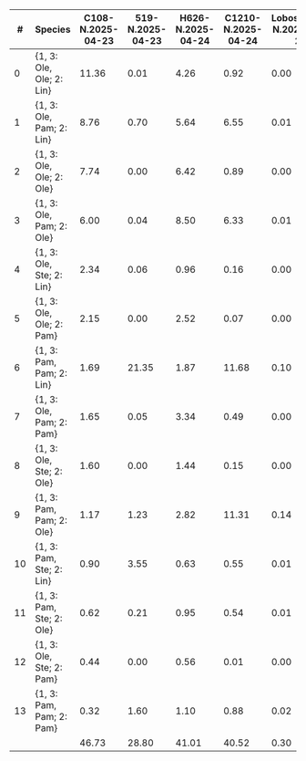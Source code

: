 | #   | Species                  | C108-N.2025-04-23 | 519-N.2025-04-23 | H626-N.2025-04-24 | C1210-N.2025-04-24 | Lobosphera-N.2025-04-24 |
| --- | ------------------------ | ----------------- | ---------------- | ----------------- | ------------------ | ----------------------- |
| 0   | {1, 3: Ole, Ole; 2: Lin} | 11.36             | 0.01             | 4.26              | 0.92               | 0.00                    |
| 1   | {1, 3: Ole, Pam; 2: Lin} | 8.76              | 0.70             | 5.64              | 6.55               | 0.01                    |
| 2   | {1, 3: Ole, Ole; 2: Ole} | 7.74              | 0.00             | 6.42              | 0.89               | 0.00                    |
| 3   | {1, 3: Ole, Pam; 2: Ole} | 6.00              | 0.04             | 8.50              | 6.33               | 0.01                    |
| 4   | {1, 3: Ole, Ste; 2: Lin} | 2.34              | 0.06             | 0.96              | 0.16               | 0.00                    |
| 5   | {1, 3: Ole, Ole; 2: Pam} | 2.15              | 0.00             | 2.52              | 0.07               | 0.00                    |
| 6   | {1, 3: Pam, Pam; 2: Lin} | 1.69              | 21.35            | 1.87              | 11.68              | 0.10                    |
| 7   | {1, 3: Ole, Pam; 2: Pam} | 1.65              | 0.05             | 3.34              | 0.49               | 0.00                    |
| 8   | {1, 3: Ole, Ste; 2: Ole} | 1.60              | 0.00             | 1.44              | 0.15               | 0.00                    |
| 9   | {1, 3: Pam, Pam; 2: Ole} | 1.17              | 1.23             | 2.82              | 11.31              | 0.14                    |
| 10  | {1, 3: Pam, Ste; 2: Lin} | 0.90              | 3.55             | 0.63              | 0.55               | 0.01                    |
| 11  | {1, 3: Pam, Ste; 2: Ole} | 0.62              | 0.21             | 0.95              | 0.54               | 0.01                    |
| 12  | {1, 3: Ole, Ste; 2: Pam} | 0.44              | 0.00             | 0.56              | 0.01               | 0.00                    |
| 13  | {1, 3: Pam, Pam; 2: Pam} | 0.32              | 1.60             | 1.10              | 0.88               | 0.02                    |
|     |                          | 46.73             | 28.80            | 41.01             | 40.52              | 0.30                    |